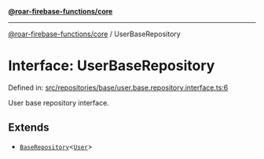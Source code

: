 [**@roar-firebase-functions/core**](../README.md)

---

[@roar-firebase-functions/core](../README.md) / UserBaseRepository

# Interface: UserBaseRepository

Defined in: [src/repositories/base/user.base.repository.interface.ts:6](src/src/repositories/base/user.base.repository.interface.ts#6)

User base repository interface.

## Extends

- [`BaseRepository`](BaseRepository.md)\<[`User`](User.md)\>
